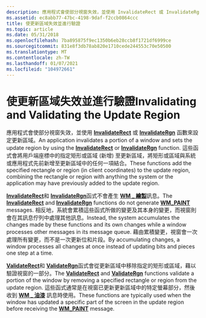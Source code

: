 ```yaml
---
description: 應用程式會使部分視窗失效，並使用 InvalidateRect 或 InvalidateRgn 函數來設定更新區域。
ms.assetid: ec8abb77-47bc-4198-9daf-f2ccb0864ccc
title: 使更新區域失效並進行驗證
ms.topic: article
ms.date: 05/31/2018
ms.openlocfilehash: 7ba895875f9ec1350b6eb28ccb8f1721df6999ce
ms.sourcegitcommit: 831e8f3db78ab820e1710cede244553c70e50500
ms.translationtype: MT
ms.contentlocale: zh-TW
ms.lasthandoff: 01/07/2021
ms.locfileid: "104972661"
---
```

# <a name="invalidating-and-validating-the-update-region"></a><span data-ttu-id="ae812-103">使更新區域失效並進行驗證</span><span class="sxs-lookup"><span data-stu-id="ae812-103">Invalidating and Validating the Update Region</span></span>

<span data-ttu-id="ae812-104">應用程式會使部分視窗失效，並使用 [**InvalidateRect**](/windows/desktop/api/Winuser/nf-winuser-invalidaterect) 或 [**InvalidateRgn**](/windows/desktop/api/Winuser/nf-winuser-invalidatergn) 函數來設定更新區域。</span><span class="sxs-lookup"><span data-stu-id="ae812-104">An application invalidates a portion of a window and sets the update region by using the [**InvalidateRect**](/windows/desktop/api/Winuser/nf-winuser-invalidaterect) or [**InvalidateRgn**](/windows/desktop/api/Winuser/nf-winuser-invalidatergn) function.</span></span> <span data-ttu-id="ae812-105">這些函式會將用戶端座標中的指定矩形或區域 (新增) 至更新區域，將矩形或區域與系統或應用程式先前新增至更新區域中的任何一項結合。</span><span class="sxs-lookup"><span data-stu-id="ae812-105">These functions add the specified rectangle or region (in client coordinates) to the update region, combining the rectangle or region with anything the system or the application may have previously added to the update region.</span></span>

<span data-ttu-id="ae812-106">[**InvalidateRect**](/windows/desktop/api/Winuser/nf-winuser-invalidaterect)和 [**InvalidateRgn**](/windows/desktop/api/Winuser/nf-winuser-invalidatergn)函式不會產生 [**WM \_ 繪製**](wm-paint.md)訊息。</span><span class="sxs-lookup"><span data-stu-id="ae812-106">The [**InvalidateRect**](/windows/desktop/api/Winuser/nf-winuser-invalidaterect) and [**InvalidateRgn**](/windows/desktop/api/Winuser/nf-winuser-invalidatergn) functions do not generate [**WM\_PAINT**](wm-paint.md) messages.</span></span> <span data-ttu-id="ae812-107">相反地，系統會累積這些函式所做的變更及其本身的變更，而視窗則會在其訊息佇列中處理其他訊息。</span><span class="sxs-lookup"><span data-stu-id="ae812-107">Instead, the system accumulates the changes made by these functions and its own changes while a window processes other messages in its message queue.</span></span> <span data-ttu-id="ae812-108">藉由累積變更，視窗會一次處理所有變更，而不是一次更新位和片段。</span><span class="sxs-lookup"><span data-stu-id="ae812-108">By accumulating changes, a window processes all changes at once instead of updating bits and pieces one step at a time.</span></span>

<span data-ttu-id="ae812-109">[**ValidateRect**](/windows/desktop/api/Winuser/nf-winuser-validaterect)和 [**ValidateRgn**](/windows/desktop/api/Winuser/nf-winuser-validatergn)函式會從更新區域中移除指定的矩形或區域，藉以驗證視窗的一部分。</span><span class="sxs-lookup"><span data-stu-id="ae812-109">The [**ValidateRect**](/windows/desktop/api/Winuser/nf-winuser-validaterect) and [**ValidateRgn**](/windows/desktop/api/Winuser/nf-winuser-validatergn) functions validate a portion of the window by removing a specified rectangle or region from the update region.</span></span> <span data-ttu-id="ae812-110">這些函式通常是在視窗已更新更新區域中的特定螢幕部分，然後收到 [**WM \_ 油漆**](wm-paint.md) 訊息時使用。</span><span class="sxs-lookup"><span data-stu-id="ae812-110">These functions are typically used when the window has updated a specific part of the screen in the update region before receiving the [**WM\_PAINT**](wm-paint.md) message.</span></span>

 

 



